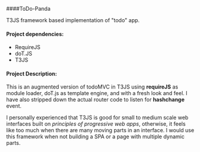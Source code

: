 ####ToDo-Panda

T3JS framework based implementation of "todo" app.


#### Project dependencies:

- RequireJS
- doT.JS
- T3JS

#### Project Description:

This is an augmented version of todoMVC in T3JS using **requireJS** as module loader, doT.js as template engine, and with a fresh look and feel. I have also stripped down the actual router code to listen for **hashchange** event.

I personally experienced that T3JS is good for small to medium scale web interfaces built on *principles of progressive web apps*, otherwise, it feels like too much when there are many moving parts in an interface. I would use this framework when not building a SPA or a page with multiple dynamic parts.
